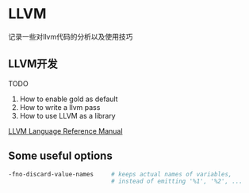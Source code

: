# LLVM

记录一些对llvm代码的分析以及使用技巧

## LLVM开发

TODO

1. How to enable gold as default
2. How to write a llvm pass
3. How to use LLVM as a library


[LLVM Language Reference Manual](https://llvm.org/docs/LangRef.html)

## Some useful options

```bash
-fno-discard-value-names     # keeps actual names of variables,
                             # instead of emitting '%1', '%2', ...
```

